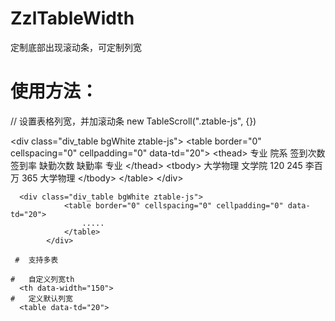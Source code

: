 # ZzlTableWidth
定制底部出现滚动条，可定制列宽


# 使用方法：
// 设置表格列宽，并加滚动条
	new TableScroll(".ztable-js", {})
  
  \<div class="div_table bgWhite ztable-js">
				\<table border="0" cellspacing="0" cellpadding="0" data-td="20">
					\<thead>
						<tr>
							<th data-width="150">专业</th>
							<th data-width="100">院系</th>
							<th data-width="80">签到次数</th>
							<th data-width="90">签到率</th>
							<th>缺勤次数</th>
							<th>缺勤率</th>
							<th>专业</th>
						</tr>
					\</thead>
					\<tbody>
						<tr>
							<td>大学物理</td>
							<td>文学院</td>
							<td>120</td>
							<td>245</td>
							<td>李百万</td>
							<td>365</td>
							<td>大学物理</td>
						</tr>
					\</tbody>
				\</table>
			\</div>
      
      <div class="div_table bgWhite ztable-js">
				<table border="0" cellspacing="0" cellpadding="0" data-td="20">
					.....
				</table>
			</div>
      
     #  支持多表
      
    #   自定义列宽th
      <th data-width="150">
    #   定义默认列宽
      <table data-td="20">
      
       
       

